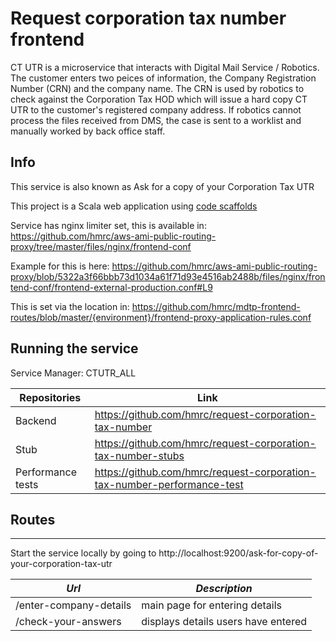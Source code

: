 # Request corporation tax number frontend

CT UTR is a microservice that interacts with Digital Mail Service / Robotics. The customer enters two peices of information, the Company Registration Number (CRN) and the company name. The CRN is used by robotics to check against the Corporation Tax HOD which will issue a hard copy CT UTR to the customer's registered company address. If robotics cannot process the files received from DMS, the case is sent to a worklist and manually worked by back office staff.

## Info

This service is also known as Ask for a copy of your Corporation Tax UTR

This project is a Scala web application using [code scaffolds](https://github.com/hmrc/hmrc-frontend-scaffold.g8)

Service has nginx limiter set, this is available in:
    https://github.com/hmrc/aws-ami-public-routing-proxy/tree/master/files/nginx/frontend-conf

Example for this is here: https://github.com/hmrc/aws-ami-public-routing-proxy/blob/5322a3f66bbb73d1034a61f71d93e4516ab2488b/files/nginx/frontend-conf/frontend-external-production.conf#L9

This is set via the location in: https://github.com/hmrc/mdtp-frontend-routes/blob/master/{environment}/frontend-proxy-application-rules.conf

## Running the service

Service Manager: CTUTR_ALL 

|Repositories|Link|
|------------|----|
|Backend|https://github.com/hmrc/request-corporation-tax-number|
|Stub|https://github.com/hmrc/request-corporation-tax-number-stubs|
|Performance tests|https://github.com/hmrc/request-corporation-tax-number-performance-test|

## Routes
-------
Start the service locally by going to http://localhost:9200/ask-for-copy-of-your-corporation-tax-utr

| *Url* | *Description* |
|-------|---------------|
| /enter-company-details | main page for entering details |
| /check-your-answers | displays details users have entered |
